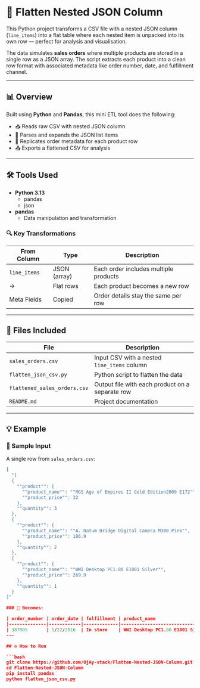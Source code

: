 # 🧾 Flatten Nested JSON Column

This Python project transforms a CSV file with a nested JSON column (`line_items`) into a flat table where each nested item is unpacked into its own row — perfect for analysis and visualisation.

The data simulates **sales orders** where multiple products are stored in a single row as a JSON array. The script extracts each product into a clean row format with associated metadata like order number, date, and fulfillment channel.

---

## 📊 Overview

Built using **Python** and **Pandas**, this mini ETL tool does the following:

- 📥 Reads raw CSV with nested JSON column
- 🧹 Parses and expands the JSON list items
- 🔄 Replicates order metadata for each product row
- 📤 Exports a flattened CSV for analysis

---
## 🛠️ Tools Used

- **Python 3.13**
  - pandas
  - json
- **pandas**
  - Data manipulation and transformation
    
### 🔍 Key Transformations

| From Column | Type          | Description                            |
|-------------|---------------|----------------------------------------|
| `line_items`| JSON (array)  | Each order includes multiple products  |
| →           | Flat rows     | Each product becomes a new row         |
| Meta Fields | Copied        | Order details stay the same per row    |

---

## 📂 Files Included

| File | Description |
|------|-------------|
| `sales_orders.csv` | Input CSV with a nested `line_items` column |
| `flatten_json_csv.py` | Python script to flatten the data |
| `flattened_sales_orders.csv` | Output file with each product on a separate row |
| `README.md` | Project documentation |

---

## 💡 Example

### 🎯 Sample Input

A single row from `sales_orders.csv`:

```json
[
  "[
  {
    ""product"": {
      ""product_name"": ""MGS Age of Empires II Gold Edition2009 E172"",
      ""product_price"": 32
    },
    ""quantity"": 3
  },
  {
    ""product"": {
      ""product_name"": ""A. Datum Bridge Digital Camera M300 Pink"",
      ""product_price"": 186.9
    },
    ""quantity"": 2
  },
  {
    ""product"": {
      ""product_name"": ""WWI Desktop PC1.80 E1801 Silver"",
      ""product_price"": 269.9
    },
    ""quantity"": 1
  }
]"

### 🔄 Becomes:

| order_number | order_date | fulfillment | product_name                    | product_price | quantity |
|--------------|------------|-------------|----------------------------------|---------------|----------|
| 387005       | 1/22/2016  | In store    | WWI Desktop PC1.80 E1801 Silver | 269.9         | 1        |
---

## ⚙️ How to Run

```bash
git clone https://github.com/OjAy-stack/Flatten-Nested-JSON-Column.git
cd Flatten-Nested-JSON-Column
pip install pandas
python flatten_json_csv.py
